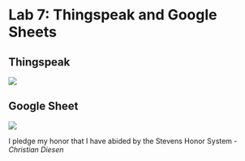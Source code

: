 # Lab 7: Thingspeak and Google Sheets
## Thingspeak
![](https://github.com/cdiesen/EE-322/blob/main/lab7/imagesAndResources/lab7p2.png)

## Google Sheet
![](https://github.com/cdiesen/EE-322/blob/main/lab7/imagesAndResources/lab7p1.png)

I pledge my honor that I have abided by the Stevens Honor System - *Christian Diesen*
